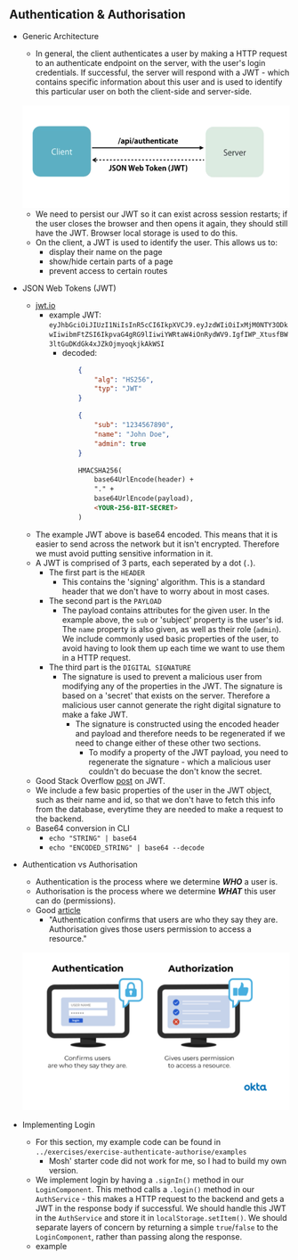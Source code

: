## Authentication & Authorisation
* Generic Architecture
    * In general, the client authenticates a user by making a HTTP request to an authenticate endpoint on the server, with the user's login credentials. If successful, the server will respond with a JWT - which contains specific information about this user and is used to identify this particular user on both the client-side and server-side.

    <br>
    <img src="../resources/auth_architecture.png" width="500" alt="Authentication Architecture">

    <br>

    * We need to persist our JWT so it can exist across session restarts; if the user closes the browser and then opens it again, they should still have the JWT. Browser local storage is used to do this.
    * On the client, a JWT is used to identify the user. This allows us to:
        * display their name on the page
        * show/hide certain parts of a page
        * prevent access to certain routes
* JSON Web Tokens (JWT)
    * [jwt.io](https://jwt.io/)
        * example JWT:
            ```eyJhbGciOiJIUzI1NiIsInR5cCI6IkpXVCJ9.eyJzdWIiOiIxMjM0NTY3ODkwIiwibmFtZSI6IkpvaG4gRG9lIiwiYWRtaW4iOnRydWV9.IgfIWP_XtusfBW3ltGuDKdGk4xJZkOjmyoqkjkAkWSI```
            * decoded:
                ```json
                    {
                        "alg": "HS256",
                        "typ": "JWT"
                    }
                ```
                ```json
                    {
                        "sub": "1234567890",
                        "name": "John Doe",
                        "admin": true
                    }
                ```
                ```html
                    HMACSHA256(
                        base64UrlEncode(header) + 
                        "." +
                        base64UrlEncode(payload),
                        <YOUR-256-BIT-SECRET>
                    )
                ```
    * The example JWT above is base64 encoded. This means that it is easier to send across the network but it isn't encrypted. Therefore we must avoid putting sensitive information in it.
    * A JWT is comprised of 3 parts, each seperated by a dot (```.```).
        * The first part is the ```HEADER```
            * This contains the 'signing' algorithm. This is a standard header that we don't have to worry about in most cases.
        * The second part is the ```PAYLOAD```
            *  The payload contains attributes for the given user. In the example above, the ```sub``` or 'subject' property is the user's id. The ```name``` property is also given, as well as their role (```admin```). We include commonly used basic properties of the user, to avoid having to look them up each time we want to use them in a HTTP request.
        * The third part is the ```DIGITAL SIGNATURE```
            *  The signature is used to prevent a malicious user from modifying any of the properties in the JWT. The signature is based on a 'secret' that exists on the server. Therefore a malicious user cannot generate the right digital signature to make a fake JWT. 
                * The signature is constructed using the encoded header and payload and therefore needs to be regenerated if we need to change either of these other two sections.
                    * To modify a property of the JWT payload, you need to regenerate the signature - which a malicious user couldn't do becuase the don't know the secret.
    * Good Stack Overflow [post](https://stackoverflow.com/questions/58341833/why-base64-is-used-in-jwts#:~:text=JWT%20uses%20Base64url%2C%20which%20is,be%20sent%20in%20the%20URL.) on JWT.
    * We include a few basic properties of the user in the JWT object, such as their name and id, so that we don't have to fetch this info from the database, everytime they are needed to make a request to the backend.
    * Base64 conversion in CLI
        * ```echo "STRING" | base64```
        * ```echo "ENCODED_STRING" | base64 --decode```
* Authentication vs Authorisation
    * Authentication is the process where we determine ***WHO*** a user is.
    * Authorisation is the process where we determine ***WHAT*** this user can do (permissions).
    * Good [article](https://www.okta.com/uk/identity-101/authentication-vs-authorization/)
        * "Authentication confirms that users are who they say they are. Authorisation gives those users permission to access a resource."

    <br>
    <img src="../resources/authenticate_vs_authorise.png" width="500" alt="Authentication Architecture">

    <br>

* Implementing Login
    * For this section, my example code can be found in ```../exercises/exercise-authenticate-authorise/examples```
        * Mosh' starter code did not work for me, so I had to build my own version.
    * We implement login by having a ```.signIn()``` method in our ```LoginComponent```. This method calls a ```.login()``` method in our ```AuthService``` - this makes a HTTP request to the backend and gets a JWT in the response body if successful. We should handle this JWT in the ```AuthService``` and store it in ```localStorage.setItem()```. We should separate layers of concern by returning a simple ```true```/```false``` to the ```LoginComponent```, rather than passing along the response.
    * example
        ```html
        ```
        ```typescript
        ```